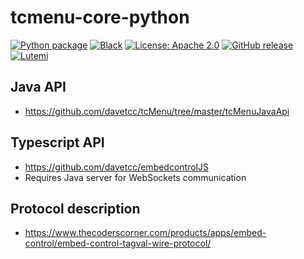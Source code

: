 # tcmenu-core-python
[![Python package](https://github.com/vzahradnik/tcmenu-python/actions/workflows/pytest.yml/badge.svg)](https://github.com/vzahradnik/tcmenu-python/actions/workflows/pytest.yml)
[![Black](https://github.com/vzahradnik/tcmenu-python/actions/workflows/black.yml/badge.svg)](https://github.com/vzahradnik/tcmenu-python/actions/workflows/black.yml)
[![License: Apache 2.0](https://img.shields.io/badge/license-Apache--2.0-green.svg)](https://github.com/vzahradnik/tcmenu-python/blob/main/LICENSE)
[![GitHub release](https://img.shields.io/github/release/vzahradnik/tcmenu-python.svg?maxAge=3600)](https://github.com/vzahradnik/tcmenu-python/releases)
[![Lutemi](https://img.shields.io/badge/Lutemi-dev-orange.svg)](https://www.lutemi.com/)

## Java API
- https://github.com/davetcc/tcMenu/tree/master/tcMenuJavaApi

## Typescript API
- https://github.com/davetcc/embedcontrolJS
- Requires Java server for WebSockets communication

## Protocol description
- https://www.thecoderscorner.com/products/apps/embed-control/embed-control-tagval-wire-protocol/

